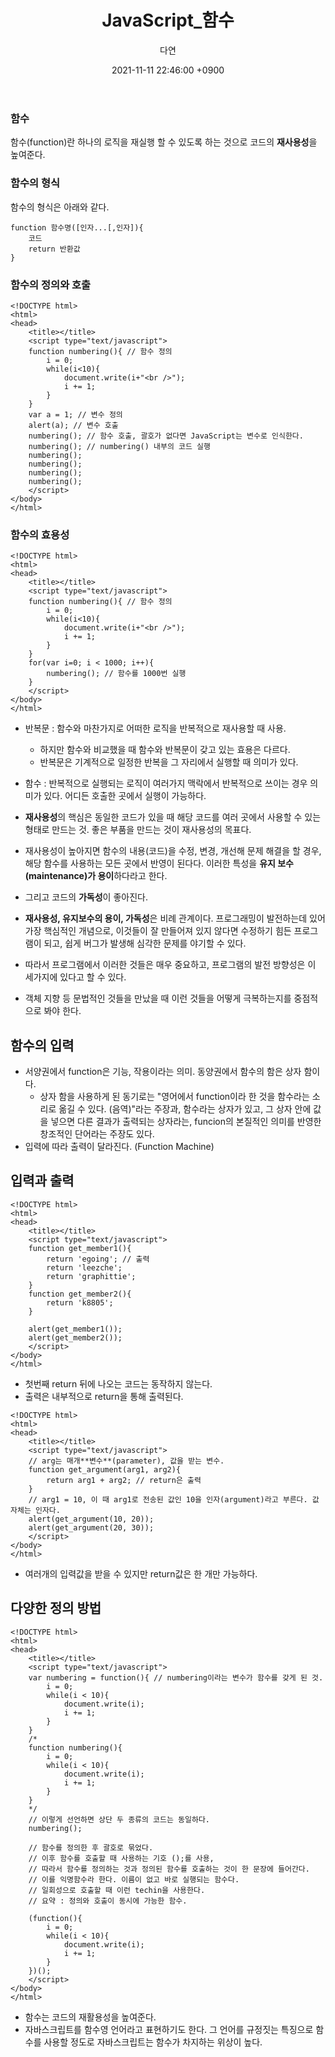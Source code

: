 ﻿---
title: JavaScript_함수
author: 다연
date: 2021-11-11 22:46:00 +0900
categories: [Study, JavaScript]
tags: [JavaScript, Inflearn]
---
### 함수
함수(function)란 하나의 로직을 재실행 할 수 있도록 하는 것으로 코드의 **재사용성**을 높여준다.

### 함수의 형식
함수의 형식은 아래와 같다.  
```
function 함수명([인자...[,인자]){
	코드
	return 반환값
}
```
### 함수의 정의와 호출
```
<!DOCTYPE html>
<html>
<head>
	<title></title>
	<script type="text/javascript">
	function numbering(){ // 함수 정의
		i = 0;
		while(i<10){
			document.write(i+"<br />");
			i += 1;
		}
	} 
	var a = 1; // 변수 정의
	alert(a); // 변수 호출
	numbering(); // 함수 호출, 괄호가 없다면 JavaScript는 변수로 인식한다.
	numbering(); // numbering() 내부의 코드 실행 
	numbering();
	numbering();
	numbering();
	numbering();
	</script>
</body>
</html>
```
### 함수의 효용성
```
<!DOCTYPE html>
<html>
<head>
	<title></title>
	<script type="text/javascript">
	function numbering(){ // 함수 정의
		i = 0;
		while(i<10){
			document.write(i+"<br />");
			i += 1;
		}
	} 
	for(var i=0; i < 1000; i++){ 
		numbering(); // 함수를 1000번 실행
	}
	</script>
</body>
</html>
```
- 반복문 : 함수와 마찬가지로 어떠한 로직을 반복적으로 재사용할 때 사용.
	- 하지만 함수와 비교했을 때 함수와 반복문이 갖고 있는 효용은 다르다.
	- 반복문은 기계적으로 일정한 반복을 그 자리에서 실행할 때 의미가 있다.
- 함수 : 반복적으로 실행되는 로직이 여러가지 맥락에서 반복적으로 쓰이는 경우 의미가 있다. 어디든 호출한 곳에서 실행이 가능하다.


- **재사용성**의 핵심은 동일한 코드가 있을 때 해당 코드를 여러 곳에서 사용할 수 있는 형태로 만드는 것. 좋은 부품을 만드는 것이 재사용성의 목표다.
- 재사용성이 높아지면  함수의 내용(코드)을 수정, 변경, 개선해 문제 해결을 할 경우, 해당 함수를 사용하는 모든 곳에서 반영이 된다다. 이러한 특성을 **유지 보수(maintenance)가 용이**하다라고 한다.
- 그리고 코드의 **가독성**이 좋아진다.
- **재사용성, 유지보수의 용이, 가독성**은 비례 관계이다. 프로그래밍이 발전하는데 있어 가장 핵심적인 개념으로, 이것들이 잘 만들어져 있지 않다면 수정하기 힘든 프로그램이 되고, 쉽게 버그가 발생해 심각한 문제를 야기할 수 있다. 
- 따라서 프로그램에서 이러한 것들은 매우 중요하고, 프로그램의 발전 방향성은 이 세가지에 있다고 할 수 있다.
- 객체 지향 등 문법적인 것들을 만났을 때 이런 것들을 어떻게 극복하는지를 중점적으로 봐야 한다.

## 함수의 입력
- 서양권에서 function은 기능, 작용이라는 의미. 동양권에서 함수의 함은 상자 함이다.
	- 상자 함을 사용하게 된 동기로는 "영어에서 function이라 한 것을 함수라는 소리로 옮길 수 있다. (음역)"라는 주장과, 함수라는 상자가 있고, 그 상자 안에 값을 넣으면 다른 결과가 출력되는 상자라는, funcion의 본질적인 의미를 반영한 창조적인 단어라는 주장도 있다. 
- 입력에 따라 출력이 달라진다. (Function Machine)

## 입력과 출력
```
<!DOCTYPE html>
<html>
<head>
	<title></title>
	<script type="text/javascript">
	function get_member1(){
		return 'egoing'; // 출력
		return 'leezche';
		return 'graphittie';
	}
	function get_member2(){
		return 'k8805';
	}
	
	alert(get_member1());
	alert(get_member2());
	</script>
</body>
</html>
```

- 첫번째 return 뒤에 나오는 코드는 동작하지 않는다. 
- 출력은 내부적으로 return을 통해 출력된다.

```
<!DOCTYPE html>
<html>
<head>
	<title></title>
	<script type="text/javascript">
	// arg는 매개**변수**(parameter), 값을 받는 변수.
	function get_argument(arg1, arg2){ 
		return arg1 + arg2; // return은 출력
	}
	// arg1 = 10, 이 때 arg1로 전송된 값인 10을 인자(argument)라고 부른다. 값 자체는 인자다.
	alert(get_argument(10, 20)); 
	alert(get_argument(20, 30));
	</script>
</body>
</html>
```
- 여러개의 입력값을 받을 수 있지만 return값은 한 개만 가능하다.

## 다양한 정의 방법

```
<!DOCTYPE html>
<html>
<head>
	<title></title>
	<script type="text/javascript">
	var numbering = function(){ // numbering이라는 변수가 함수를 갖게 된 것. 
		i = 0;
		while(i < 10){
			document.write(i);
			i += 1;
		}
	}
	/*
	function numbering(){
		i = 0;
		while(i < 10){
			document.write(i);
			i += 1;
		}
	}
	*/
	// 이렇게 선언하면 상단 두 종류의 코드는 동일하다.
	numbering();
	
	// 함수를 정의한 후 괄호로 묶었다.
	// 이후 함수를 호출할 때 사용하는 기호 ();를 사용,
	// 따라서 함수를 정의하는 것과 정의된 함수를 호출하는 것이 한 문장에 들어간다.
	// 이를 익명함수라 한다. 이름이 없고 바로 실행되는 함수다.
	// 일회성으로 호출할 때 이런 techin을 사용한다.
	// 요약 : 정의와 호출이 동시에 가능한 함수.
	
	(function(){
		i = 0;
		while(i < 10){
			document.write(i);
			i += 1;
		}
	})(); 
	</script>
</body>
</html>
```

- 함수는 코드의 재활용성을 높여준다.
- 자바스크립트를 함수영 언어라고 표현하기도 한다. 그 언어를 규정짓는 특징으로 함수를 사용할 정도로 자바스크립트는 함수가 차지하는 위상이 높다. 
